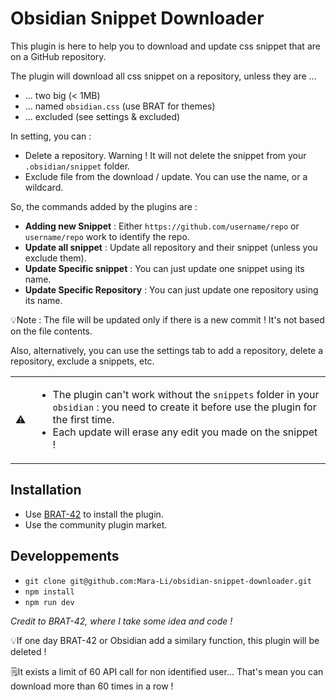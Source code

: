 # Obsidian Snippet Downloader

This plugin is here to help you to download and update css snippet that are on a GitHub repository.

The plugin will download all css snippet on a repository, unless they are ...
- ... two big (< 1MB)
- ... named `obsidian.css` (use BRAT for themes)
- ... excluded (see settings & excluded)

In setting, you can :
- Delete a repository. Warning ! It will not delete the snippet from your `.obsidian/snippet` folder.
- Exclude file from the download / update. You can use the name, or a wildcard. 


So, the commands added by the plugins are :
- **Adding new Snippet** : Either `https://github.com/username/repo` or `username/repo` work to identify the repo.
- **Update all snippet** : Update all repository and their snippet (unless you exclude them).
- **Update Specific snippet** : You can just update one snippet using its name.
- **Update Specific Repository** : You can just update one repository using its name.

💡Note : The file will be updated only if there is a new commit ! It's not based on the file contents.

Also, alternatively, you can use the settings tab to add a repository, delete a repository, exclude a snippets, etc.

<table>
<tbody>
	<tr>
		<td>⚠️</td>
		<td><ul><li>The plugin can't work without the <code>snippets</code> folder in your <code>obsidian</code> : you need to create it before use the plugin for the first time.</li><li> Each update will erase any edit you made on the snippet !</li></ul></td>
	</tr>
</tbody>
</table>

## Installation
- Use [BRAT-42](https://github.com/TfTHacker/obsidian42-brat) to install the plugin.
- Use the community plugin market.

## Developpements
- `git clone git@github.com:Mara-Li/obsidian-snippet-downloader.git`
- `npm install`
- `npm run dev`

*Credit to BRAT-42, where I take some idea and code !*

💡If one day BRAT-42 or Obsidian add a similary function, this plugin will be deleted !

🗒️It exists a limit of 60 API call for non identified user... That's mean you can download more than 60 times in a row ! 
